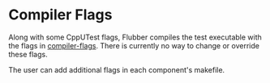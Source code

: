 # Compiler Flags

Along with some CppUTest flags, Flubber compiles the test executable with the flags in [compiler-flags](../compiler-flags).
There is currently no way to change or override these flags.

The user can add additional flags in each component's makefile.

